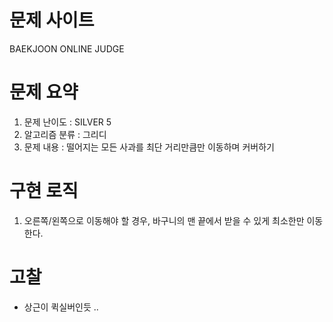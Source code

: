# 문제 사이트
BAEKJOON ONLINE JUDGE

# 문제 요약
1. 문제 난이도 : SILVER 5
2. 알고리즘 분류 : 그리디
3. 문제 내용 : 떨어지는 모든 사과를 최단 거리만큼만 이동하며 커버하기

# 구현 로직
1. 오른쪽/왼쪽으로 이동해야 할 경우, 바구니의 맨 끝에서 받을 수 있게 최소한만 이동한다.


# 고찰
- 상근이 퀵실버인듯 ..